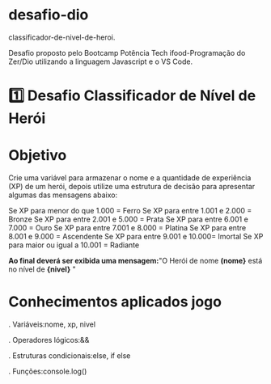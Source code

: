 # desafio-dio
classificador-de-nivel-de-heroi.

Desafio proposto pelo Bootcamp Potência Tech ifood-Programação do Zer/Dio utilizando a linguagem Javascript e o VS Code.
# 1️⃣ Desafio Classificador de Nível de Herói

# Objetivo
Crie uma variável para armazenar o nome e a quantidade de experiência (XP) de um herói, depois utilize uma estrutura de decisão para apresentar algumas das mensagens abaixo:

Se XP para menor do que 1.000 = Ferro Se XP para entre 1.001 e 2.000 = Bronze Se XP para entre 2.001 e 5.000 = Prata Se XP para entre 6.001 e 7.000 = Ouro Se XP para entre 7.001 e 8.000 = Platina Se XP para entre 8.001 e 9.000 = Ascendente Se XP para entre 9.001 e 10.000= Imortal Se XP para maior ou igual a 10.001 = Radiante

**Ao final deverá ser exibida uma mensagem:**"O Herói de nome **(nome}** está no nível de **{nivel}** "
# Conhecimentos aplicados jogo

. Variáveis:nome, xp, nivel

. Operadores lógicos:&&

. Estruturas condicionais:else, if else

. Funções:console.log()
